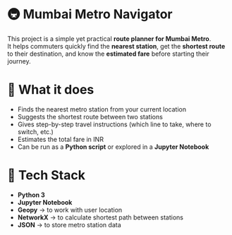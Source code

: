 # 🚇 Mumbai Metro Navigator

This project is a simple yet practical **route planner for Mumbai Metro**.  
It helps commuters quickly find the **nearest station**, get the **shortest route** to their destination, and know the **estimated fare** before starting their journey.  

# 🤖 What it does
- Finds the nearest metro station from your current location  
- Suggests the shortest route between two stations  
- Gives step-by-step travel instructions (which line to take, where to switch, etc.)  
- Estimates the total fare in INR  
- Can be run as a **Python script** or explored in a **Jupyter Notebook**  


# 📒 Tech Stack
- **Python 3**  
- **Jupyter Notebook**  
- **Geopy** → to work with user location  
- **NetworkX** → to calculate shortest path between stations  
- **JSON** → to store metro station data  
